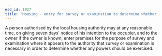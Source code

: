 ```yaml
---
esd_id: 1927
title: "Housing - entry for survey or examination to determine whether housing powers should be exercised"
---
```


A person authorised by the local housing authority may at any reasonable time, on giving seven days' notice of his intention to the occupier, and to the owner if the owner is known, enter premises for the purpose of survey and examination where it appears to the authority that survey or examination is necessary in order to determine whether any powers should be exercised.

